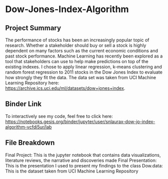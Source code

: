 # Dow-Jones-Index-Algorithm

## Project Summary
The performance of stocks has been an increasingly popular topic of research. Whether a stakeholder should buy or sell a stock is highly dependent on many factors such as the current economic conditions and past stock performance. Machine Learning has recently been explored as a tool that stakeholders can use to help make predictions on top of the existing indexes. I chose to apply linear regression, k-means clustering and random forest regression to 2011 stocks in the Dow Jones Index to evaluate how strongly they fit the data. The data set was taken from UCI Machine Learning Repository here: https://archive.ics.uci.edu/ml/datasets/dow+jones+index. 

## Binder Link 
To interactively see my code, feel free to click here: https://notebooks.gesis.org/binder/jupyter/user/snlaurax-dow-jo-index-algorithm-vcfdi5ur/lab

## File Breakdown
Final Project: This is the jupyter notebook that contains data visualizations, literature reviews, the narrative and discoveries made 
Final Presentation: This is the presentation I used to present my findings to the class
Dow.data: This is the dataset taken from UCI Machine Learning Repository
